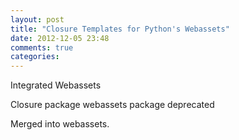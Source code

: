 ```yaml
---
layout: post
title: "Closure Templates for Python's Webassets"
date: 2012-12-05 23:48
comments: true
categories: 
---
```


Integrated Webassets

Closure package
webassets package deprecated

Merged into webassets.
